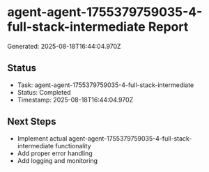 # agent-agent-1755379759035-4-full-stack-intermediate Report

Generated: 2025-08-18T16:44:04.970Z

## Status
- Task: agent-agent-1755379759035-4-full-stack-intermediate
- Status: Completed
- Timestamp: 2025-08-18T16:44:04.970Z

## Next Steps
- Implement actual agent-agent-1755379759035-4-full-stack-intermediate functionality
- Add proper error handling
- Add logging and monitoring

